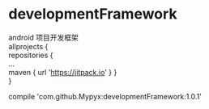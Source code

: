 # developmentFramework
android 项目开发框架<br>
allprojects {
<br>
		repositories {<br>
			...<br>
			maven { url 'https://jitpack.io' }
		}<br>
	}<br>
  
   compile 'com.github.Mypyx:developmentFramework:1.0.1'
